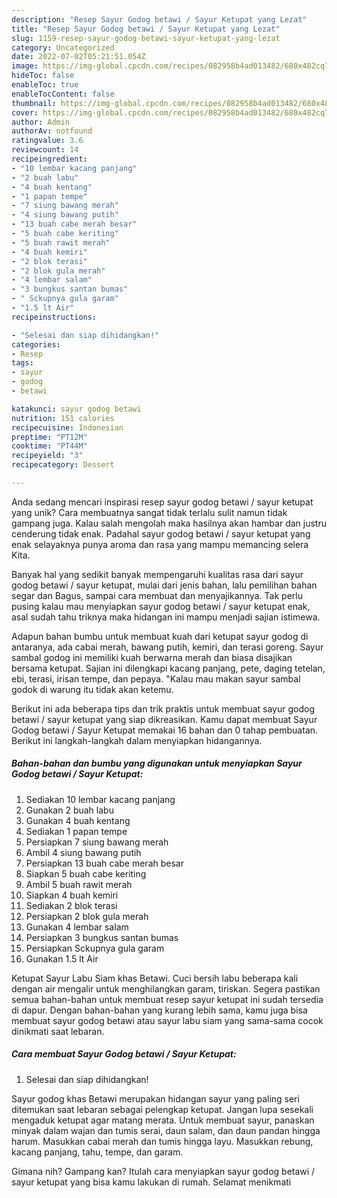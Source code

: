 ```yaml
---
description: "Resep Sayur Godog betawi / Sayur Ketupat yang Lezat"
title: "Resep Sayur Godog betawi / Sayur Ketupat yang Lezat"
slug: 1159-resep-sayur-godog-betawi-sayur-ketupat-yang-lezat
category: Uncategorized
date: 2022-07-02T05:21:51.054Z
image: https://img-global.cpcdn.com/recipes/082958b4ad013482/680x482cq70/sayur-godog-betawi-sayur-ketupat-foto-resep-utama.jpg
hideToc: false
enableToc: true
enableTocContent: false
thumbnail: https://img-global.cpcdn.com/recipes/082958b4ad013482/680x482cq70/sayur-godog-betawi-sayur-ketupat-foto-resep-utama.jpg
cover: https://img-global.cpcdn.com/recipes/082958b4ad013482/680x482cq70/sayur-godog-betawi-sayur-ketupat-foto-resep-utama.jpg
author: Admin
authorAv: notfound
ratingvalue: 3.6
reviewcount: 14
recipeingredient:
- "10 lembar kacang panjang"
- "2 buah labu"
- "4 buah kentang"
- "1 papan tempe"
- "7 siung bawang merah"
- "4 siung bawang putih"
- "13 buah cabe merah besar"
- "5 buah cabe keriting"
- "5 buah rawit merah"
- "4 buah kemiri"
- "2 blok terasi"
- "2 blok gula merah"
- "4 lembar salam"
- "3 bungkus santan bumas"
- " Sckupnya gula garam"
- "1.5 lt Air"
recipeinstructions:

- "Selesai dan siap dihidangkan!"
categories:
- Resep
tags:
- sayur
- godog
- betawi

katakunci: sayur godog betawi 
nutrition: 151 calories
recipecuisine: Indonesian
preptime: "PT12M"
cooktime: "PT44M"
recipeyield: "3"
recipecategory: Dessert

---
```





Anda sedang mencari inspirasi resep sayur godog betawi / sayur ketupat yang unik? Cara membuatnya sangat tidak terlalu sulit namun tidak gampang juga. Kalau salah mengolah maka hasilnya akan hambar dan justru cenderung tidak enak. Padahal sayur godog betawi / sayur ketupat yang enak selayaknya punya aroma dan rasa yang mampu memancing selera Kita.





Banyak hal yang sedikit banyak mempengaruhi kualitas rasa dari sayur godog betawi / sayur ketupat, mulai dari jenis bahan, lalu pemilihan bahan segar dan Bagus, sampai cara membuat dan menyajikannya. Tak perlu pusing kalau mau menyiapkan sayur godog betawi / sayur ketupat enak,      asal sudah tahu triknya maka hidangan ini mampu menjadi sajian istimewa.














Adapun bahan bumbu untuk membuat kuah dari ketupat sayur godog di antaranya, ada cabai merah, bawang putih, kemiri, dan terasi goreng. Sayur sambal godog ini memiliki kuah berwarna merah dan biasa disajikan bersama ketupat. Sajian ini dilengkapi kacang panjang, pete, daging tetelan, ebi, terasi, irisan tempe, dan pepaya. &#34;Kalau mau makan sayur sambal godok di warung itu tidak akan ketemu.






Berikut ini ada beberapa tips dan trik praktis untuk membuat sayur godog betawi / sayur ketupat yang siap dikreasikan. Kamu dapat membuat Sayur Godog betawi / Sayur Ketupat memakai 16 bahan dan 0 tahap pembuatan. Berikut ini langkah-langkah dalam menyiapkan hidangannya.

<!--inarticleads1-->

##### Bahan-bahan dan bumbu yang digunakan untuk menyiapkan Sayur Godog betawi / Sayur Ketupat:

1. Sediakan 10 lembar kacang panjang
1. Gunakan 2 buah labu
1. Gunakan 4 buah kentang
1. Sediakan 1 papan tempe
1. Persiapkan 7 siung bawang merah
1. Ambil 4 siung bawang putih
1. Persiapkan 13 buah cabe merah besar
1. Siapkan 5 buah cabe keriting
1. Ambil 5 buah rawit merah
1. Siapkan 4 buah kemiri
1. Sediakan 2 blok terasi
1. Persiapkan 2 blok gula merah
1. Gunakan 4 lembar salam
1. Persiapkan 3 bungkus santan bumas
1. Persiapkan  Sckupnya gula garam
1. Gunakan 1.5 lt Air


Ketupat Sayur Labu Siam khas Betawi. Cuci bersih labu beberapa kali dengan air mengalir untuk menghilangkan garam, tiriskan. Segera pastikan semua bahan-bahan untuk membuat resep sayur ketupat ini sudah tersedia di dapur. Dengan bahan-bahan yang kurang lebih sama, kamu juga bisa membuat sayur godog betawi atau sayur labu siam yang sama-sama cocok dinikmati saat lebaran. 

<!--inarticleads2-->

##### Cara membuat Sayur Godog betawi / Sayur Ketupat:


1. Selesai dan siap dihidangkan!

Sayur godog khas Betawi merupakan hidangan sayur yang paling seri ditemukan saat lebaran sebagai pelengkap ketupat. Jangan lupa sesekali mengaduk ketupat agar matang merata. Untuk membuat sayur, panaskan minyak dalam wajan dan tumis serai, daun salam, dan daun pandan hingga harum. Masukkan cabai merah dan tumis hingga layu. Masukkan rebung, kacang panjang, tahu, tempe, dan garam. 

Gimana nih? Gampang kan? Itulah cara menyiapkan sayur godog betawi / sayur ketupat yang bisa kamu lakukan di rumah. Selamat menikmati
